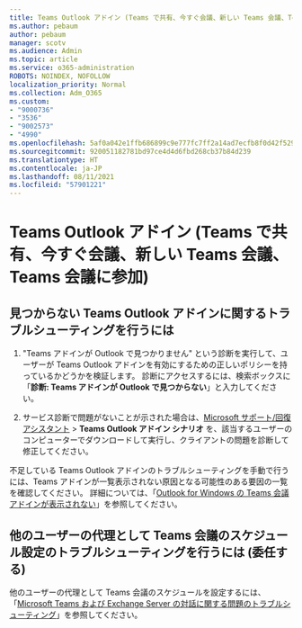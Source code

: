 ```yaml
---
title: Teams Outlook アドイン (Teams で共有、今すぐ会議、新しい Teams 会議、Teams 会議に参加)
ms.author: pebaum
author: pebaum
manager: scotv
ms.audience: Admin
ms.topic: article
ms.service: o365-administration
ROBOTS: NOINDEX, NOFOLLOW
localization_priority: Normal
ms.collection: Adm_O365
ms.custom:
- "9000736"
- "3536"
- "9002573"
- "4990"
ms.openlocfilehash: 5af0a042e1ffb686899c9e777fc7ff2a14ad7ecfb8f0d42f529a7ddc449978e6
ms.sourcegitcommit: 920051182781bd97ce4d4d6fbd268cb37b84d239
ms.translationtype: HT
ms.contentlocale: ja-JP
ms.lasthandoff: 08/11/2021
ms.locfileid: "57901221"
---
```

# <a name="teams-outlook-add-in-share-to-teams--meet-now-new-teams-meeting-join-teams-meeting"></a>Teams Outlook アドイン (Teams で共有、今すぐ会議、新しい Teams 会議、Teams 会議に参加)

## <a name="to-troubleshoot-a-missing-teams-outlook-add-in"></a>見つからない Teams Outlook アドインに関するトラブルシューティングを行うには

1. "Teams アドインが Outlook で見つかりません" という診断を実行して、ユーザーが Teams Outlook アドインを有効にするための正しいポリシーを持っているかどうかを検証します。 診断にアクセスするには、検索ボックスに「**診断: Teams アドインが Outlook で見つからない**」と入力してください。

1. サービス診断で問題がないことが示された場合は、[Microsoft サポート/回復アシスタント](https://aka.ms/SaRA-TeamsAddInScenario) > **Teams Outlook アドイン シナリオ** を、該当するユーザーのコンピューターでダウンロードして実行し、クライアントの問題を診断して修正してください。

不足している Teams Outlook アドインのトラブルシューティングを手動で行うには、Teams アドインが一覧表示されない原因となる可能性のある要因の一覧を確認してください。 詳細については、「[Outlook for Windows の Teams 会議アドインが表示されない](https://docs.microsoft.com/microsoftteams/teams-add-in-for-outlook#teams-meeting-add-in-in-outlook-for-windows-does-not-show)」を参照してください。

## <a name="to-troubleshoot-scheduling-a-teams-meeting-on-behalf-of-someone-else-delegate"></a>他のユーザーの代理として Teams 会議のスケジュール設定のトラブルシューティングを行うには (委任する)

他のユーザーの代理として Teams 会議のスケジュールを設定するには、「[Microsoft Teams および Exchange Server の対話に関する問題のトラブルシューティング](https://docs.microsoft.com/microsoftteams/troubleshoot/known-issues/teams-exchange-interaction-issue)」を参照してください。
